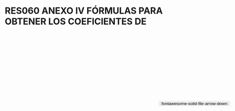 
# RES060 ANEXO IV FÓRMULAS PARA OBTENER LOS COEFICIENTES DE

<a href='../RES060 ANEXO IV FÓRMULAS PARA OBTENER LOS COEFICIENTES DE.pdf' download>
<button class='md-button -primary' 
id='download-btn' style="position: fixed; top: 10%; right: 20px; 
        transform: translateY(-50%); z-index: 1000;  border: none; ">
:fontawesome-solid-file-arrow-down: 
</button>
</a>

<div 
    id='../RES060 ANEXO IV FÓRMULAS PARA OBTENER LOS COEFICIENTES DE.pdf' 
    data-pdf-url='../RES060 ANEXO IV FÓRMULAS PARA OBTENER LOS COEFICIENTES DE.pdf'
    style=' width: 100%; height: auto;overflow: auto;'>
</div>

